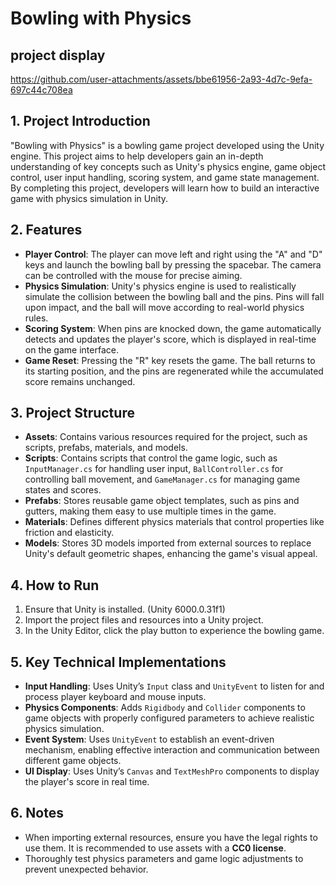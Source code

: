 # Bowling with Physics

## project display




https://github.com/user-attachments/assets/bbe61956-2a93-4d7c-9efa-697c44c708ea




## 1. Project Introduction  
"Bowling with Physics" is a bowling game project developed using the Unity engine. This project aims to help developers gain an in-depth understanding of key concepts such as Unity's physics engine, game object control, user input handling, scoring system, and game state management. By completing this project, developers will learn how to build an interactive game with physics simulation in Unity.  

## 2. Features  

- **Player Control**: The player can move left and right using the "A" and "D" keys and launch the bowling ball by pressing the spacebar. The camera can be controlled with the mouse for precise aiming.  
- **Physics Simulation**: Unity's physics engine is used to realistically simulate the collision between the bowling ball and the pins. Pins will fall upon impact, and the ball will move according to real-world physics rules.  
- **Scoring System**: When pins are knocked down, the game automatically detects and updates the player's score, which is displayed in real-time on the game interface.  
- **Game Reset**: Pressing the "R" key resets the game. The ball returns to its starting position, and the pins are regenerated while the accumulated score remains unchanged.  

## 3. Project Structure  

- **Assets**: Contains various resources required for the project, such as scripts, prefabs, materials, and models.  
- **Scripts**: Contains scripts that control the game logic, such as `InputManager.cs` for handling user input, `BallController.cs` for controlling ball movement, and `GameManager.cs` for managing game states and scores.  
- **Prefabs**: Stores reusable game object templates, such as pins and gutters, making them easy to use multiple times in the game.  
- **Materials**: Defines different physics materials that control properties like friction and elasticity.  
- **Models**: Stores 3D models imported from external sources to replace Unity's default geometric shapes, enhancing the game's visual appeal.  

## 4. How to Run  

1. Ensure that Unity is installed.  (Unity 6000.0.31f1)
2. Import the project files and resources into a Unity project.  
3. In the Unity Editor, click the play button to experience the bowling game.  

## 5. Key Technical Implementations  

- **Input Handling**: Uses Unity’s `Input` class and `UnityEvent` to listen for and process player keyboard and mouse inputs.  
- **Physics Components**: Adds `Rigidbody` and `Collider` components to game objects with properly configured parameters to achieve realistic physics simulation.  
- **Event System**: Uses `UnityEvent` to establish an event-driven mechanism, enabling effective interaction and communication between different game objects.  
- **UI Display**: Uses Unity’s `Canvas` and `TextMeshPro` components to display the player's score in real time.  

## 6. Notes  

- When importing external resources, ensure you have the legal rights to use them. It is recommended to use assets with a **CC0 license**.  
- Thoroughly test physics parameters and game logic adjustments to prevent unexpected behavior.  
